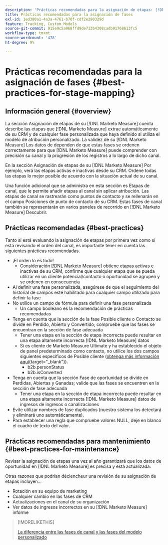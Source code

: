 ```yaml
---
description: 'Prácticas recomendadas para la asignación de etapas: [!DNL Marketo Measure]'
title: Prácticas recomendadas para la asignación de fases
exl-id: 1ed380a1-4a3a-4761-b70f-cdf2e290329d
feature: Tracking, Custom Models
source-git-commit: 915e9c5a968ffd9de713b4308cadb91768613fc5
workflow-type: tm+mt
source-wordcount: '478'
ht-degree: 9%

---
```


# Prácticas recomendadas para la asignación de fases {#best-practices-for-stage-mapping}

## Información general {#overview}

La sección Asignación de etapas de su [!DNL Marketo Measure] cuenta describe las etapas que [!DNL Marketo Measure] extrae automáticamente de su CRM y de cualquier fase personalizada que haya definido si utiliza el modelo de atribución personalizado. La validez de su [!DNL Marketo Measure] Los datos de dependen de que estas fases se ordenen correctamente para que [!DNL Marketo Measure] puede comprender con precisión su canal y la progresión de los registros a lo largo de dicho canal.

En la sección Asignación de etapas de su [!DNL Marketo Measure] Por ejemplo, verá las etapas activas e inactivas desde su CRM. Ordene todas las etapas lo mejor posible de acuerdo con la situación actual de su canal.

Una función adicional que se administra en esta sección es Etapas de canal, que le permite añadir etapas al canal sin aplicar atribución. Las etapas de canal se rastrearán como puntos de contacto y se rellenarán en el campo Posiciones de punto de contacto de su CRM. Estas fases de canal también se representarán en varios paneles de recorrido en [!DNL Marketo Measure] Descubrir.

## Prácticas recomendadas {#best-practices}

Tanto si está evaluando la asignación de etapas por primera vez como si está revisando el orden del canal, es importante tener en cuenta las siguientes prácticas recomendadas.

* ¡El orden lo es todo!
   * Consideración [!DNL Marketo Measure] obtiene etapas activas e inactivas de su CRM, confirme que cualquier etapa que se pueda utilizar en un cliente potencial/contacto o oportunidad se agrupen y se ordenen en consecuencia
* Al definir una fase personalizada, asegúrese de que el seguimiento del historial de campos esté habilitado para cualquier campo utilizado para definir la fase
* No utilice un campo de fórmula para definir una fase personalizada
   * Un campo booleano es la recomendación de prácticas recomendadas
* Tenga en cuenta que la sección de la fase Posible cliente o Contacto se divide en Perdido, Abierto y Convertido; compruebe que las fases se encuentran en la sección de fase adecuada
   * Tener una etapa en la sección de etapa incorrecta puede resultar en una etapa altamente incorrecta [!DNL Marketo Measure] datos
   * Si es cliente de Marketo Measure Ultimate y ha establecido el objeto de panel predeterminado como contacto, no utilice los dos campos siguientes específicos de Posible cliente ([obtenga más información aquí](/help/marketo-measure-ultimate/data-integrity-requirement.md){target="_blank"}).
      * b2b.personStatus
      * b2b.isConverted
* Tenga en cuenta que la sección Fase de oportunidad se divide en Perdidas, Abiertas y Ganadas; valide que las fases se encuentren en la sección de fase adecuada
   * Tener una etapa en la sección de etapa incorrecta puede resultar en una etapa altamente incorrecta [!DNL Marketo Measure] datos de ingresos de ingresos o canalizaciones
* Evite utilizar nombres de fase duplicados (nuestro sistema los detectará y eliminará uno automáticamente).
* Para establecer una regla que compruebe valores NULL, deje en blanco el cuadro de texto del valor.

## Prácticas recomendadas para mantenimiento {#best-practices-for-maintenance}

Revisar la asignación de etapas una vez al año garantizará que los datos de oportunidad en [!DNL Marketo Measure] es precisa y está actualizada.

Otras razones que podrían déclencheur una revisión de su asignación de etapas incluyen...

* Rotación en su equipo de marketing
* Cualquier cambio en las fases de CRM
* Actualizaciones en el canal de su organización
* Ver datos de ingresos incorrectos en su [!DNL Marketo Measure] informe

>[!MORELIKETHIS]
>
>[La diferencia entre las fases de canal y las fases del modelo personalizado](/help/advanced-marketo-measure-features/custom-attribution-models/custom-attribution-model-and-setup.md#the-difference-between-funnel-stages-and-custom-model-stages)
